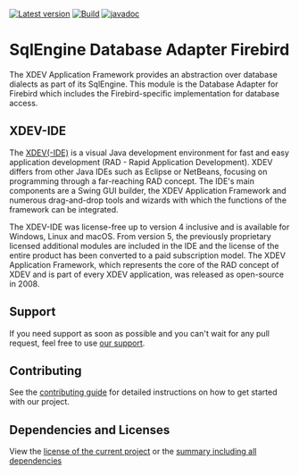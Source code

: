 [![Latest version](https://img.shields.io/maven-central/v/com.xdev-software/xapi-db-firebird)](https://mvnrepository.com/artifact/com.xdev-software/xapi-db-firebird)
[![Build](https://img.shields.io/github/actions/workflow/status/xdev-software/xapi-db-firebird/checkBuild.yml?branch=develop)](https://github.com/xdev-software/xapi-db-firebird/actions/workflows/checkBuild.yml?query=branch%3Adevelop)
[![javadoc](https://javadoc.io/badge2/com.xdev-software/xapi-db-firebird/javadoc.svg)](https://javadoc.io/doc/com.xdev-software/xapi-db-firebird) 
# SqlEngine Database Adapter Firebird

The XDEV Application Framework provides an abstraction over database dialects as part of its SqlEngine. This module is the Database Adapter for Firebird which includes the Firebird-specific implementation for database access.

## XDEV-IDE
The [XDEV(-IDE)](https://xdev.software/en/products/swing-builder) is a visual Java development environment for fast and easy application development (RAD - Rapid Application Development). XDEV differs from other Java IDEs such as Eclipse or NetBeans, focusing on programming through a far-reaching RAD concept. The IDE's main components are a Swing GUI builder, the XDEV Application Framework and numerous drag-and-drop tools and wizards with which the functions of the framework can be integrated.

The XDEV-IDE was license-free up to version 4 inclusive and is available for Windows, Linux and macOS. From version 5, the previously proprietary licensed additional modules are included in the IDE and the license of the entire product has been converted to a paid subscription model. The XDEV Application Framework, which represents the core of the RAD concept of XDEV and is part of every XDEV application, was released as open-source in 2008.

## Support
If you need support as soon as possible and you can't wait for any pull request, feel free to use [our support](https://xdev.software/en/services/support).

## Contributing
See the [contributing guide](./CONTRIBUTING.md) for detailed instructions on how to get started with our project.

## Dependencies and Licenses
View the [license of the current project](LICENSE) or the [summary including all dependencies](https://xdev-software.github.io/xapi-db-firebird/dependencies/)
